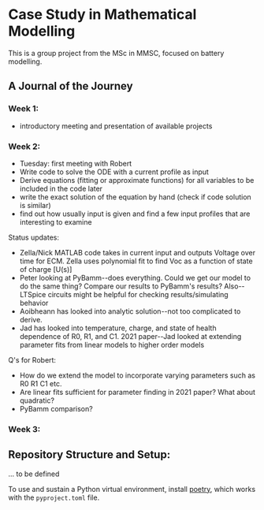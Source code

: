 # Case Study in Mathematical Modelling

This is a group project from the MSc in MMSC, focused on battery modelling.

## A Journal of the Journey

### Week 1:

- introductory meeting and presentation of available projects

### Week 2:

- Tuesday: first meeting with Robert
- Write code to solve the ODE with a current profile as input
- Derive equations (fitting or approximate functions) for all variables to be included in the code later
- write the exact solution of the equation by hand (check if code solution is similar)
- find out how usually input is given and find a few input profiles that are interesting to examine

Status updates: 
- Zella/Nick MATLAB code takes in current input and outputs Voltage over time for ECM. Zella uses polynomial fit to find Voc as a function of state of charge [U(s)]
- Peter looking at PyBamm--does everything. Could we get our model to do the same thing? Compare our results to PyBamm's results? Also--LTSpice circuits might be helpful for checking results/simulating behavior
- Aoibheann has looked into analytic solution--not too complicated to derive. 
- Jad has looked into temperature, charge, and state of health dependence of R0, R1, and C1. 2021 paper--Jad looked at extending parameter fits from linear models to higher order models

Q's for Robert:
- How do we extend the model to incorporate varying parameters such as R0 R1 C1 etc.
- Are linear fits sufficient for parameter finding in 2021 paper? What about quadratic? 
- PyBamm comparison? 


### Week 3:

## Repository Structure and Setup:

... to be defined

To use and sustain a Python virtual environment, install [poetry](https://python-poetry.org/), which works with the `pyproject.toml` file.
